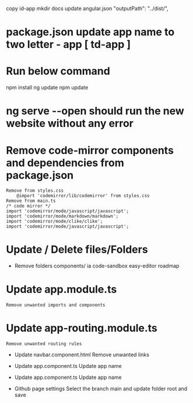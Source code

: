 copy id-app
mkdir docs
update angular.json  "outputPath": "../dist/",
# package.json update app name to two letter - app [ td-app ]

# Run below command
npm install
ng update
npm update

# ng serve --open should run the new website without any error

# Remove code-mirror components and dependencies from package.json
    Remove from styles.css
        @import 'codemirror/lib/codemirror' from styles.css
    Remove from main.ts
    /* code mirror */
    import 'codemirror/mode/javascript/javascript';
    import 'codemirror/mode/markdown/markdown';
    import 'codemirror/mode/clike/clike';
    import 'codemirror/mode/javascript/javascript';

# Update / Delete files/Folders

* Remove folders
    components/
        ia
        code-sandbox
        easy-editor
        roadmap

# Update app.module.ts
    Remove unwanted imports and components

# Update app-routing.module.ts
    Remove unwanted routing rules

* Update navbar.component.html
    Remove unwanted links

* Update app.component.ts
    Update app name

* Update app.component.ts
    Update app name

* Github page settings
    Select the branch main and update folder root and save
